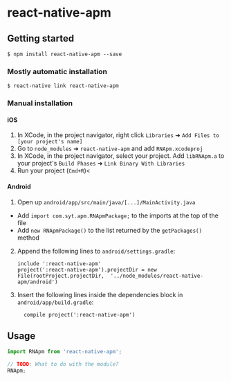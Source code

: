 
# react-native-apm

## Getting started

`$ npm install react-native-apm --save`

### Mostly automatic installation

`$ react-native link react-native-apm`

### Manual installation


#### iOS

1. In XCode, in the project navigator, right click `Libraries` ➜ `Add Files to [your project's name]`
2. Go to `node_modules` ➜ `react-native-apm` and add `RNApm.xcodeproj`
3. In XCode, in the project navigator, select your project. Add `libRNApm.a` to your project's `Build Phases` ➜ `Link Binary With Libraries`
4. Run your project (`Cmd+R`)<

#### Android

1. Open up `android/app/src/main/java/[...]/MainActivity.java`
  - Add `import com.syt.apm.RNApmPackage;` to the imports at the top of the file
  - Add `new RNApmPackage()` to the list returned by the `getPackages()` method
2. Append the following lines to `android/settings.gradle`:
  	```
  	include ':react-native-apm'
  	project(':react-native-apm').projectDir = new File(rootProject.projectDir, 	'../node_modules/react-native-apm/android')
  	```
3. Insert the following lines inside the dependencies block in `android/app/build.gradle`:
  	```
      compile project(':react-native-apm')
  	```


## Usage
```javascript
import RNApm from 'react-native-apm';

// TODO: What to do with the module?
RNApm;
```
  